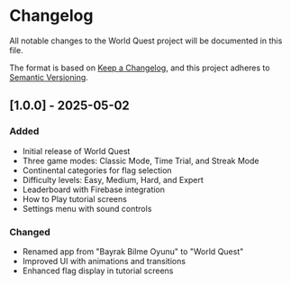 # Changelog

All notable changes to the World Quest project will be documented in this file.

The format is based on [Keep a Changelog](https://keepachangelog.com/en/1.0.0/),
and this project adheres to [Semantic Versioning](https://semver.org/spec/v2.0.0.html).

## [1.0.0] - 2025-05-02

### Added
- Initial release of World Quest
- Three game modes: Classic Mode, Time Trial, and Streak Mode
- Continental categories for flag selection
- Difficulty levels: Easy, Medium, Hard, and Expert
- Leaderboard with Firebase integration
- How to Play tutorial screens
- Settings menu with sound controls

### Changed
- Renamed app from "Bayrak Bilme Oyunu" to "World Quest"
- Improved UI with animations and transitions
- Enhanced flag display in tutorial screens